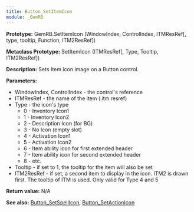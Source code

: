 ```yaml
---
title: Button_SetItemIcon
module: _GemRB
---
```


**Prototype:** GemRB.SetItemIcon (WindowIndex, ControlIndex, ITMResRef[, type, tooltip, Function, ITM2ResRef])

**Metaclass Prototype:** SetItemIcon (ITMResRef[, Type, Tooltip, ITM2ResRef])

**Description:** Sets Item icon image on a Button control.

**Parameters:**
  * WindowIndex, ControlIndex - the control's reference
  * ITMResRef                 - the name of the item (.itm resref)
  * Type                      - the icon's type
    * 0 - Inventory Icon1
    * 1 - Inventory Icon2
    * 2 - Description Icon (for BG)
    * 3 - No Icon (empty slot)
    * 4 - Activation Icon1
    * 5 - Activation Icon2
    * 6 - Item ability icon for first extended header
    * 7 - Item ability icon for second extended header
    * 8 - etc.
  * Tooltip  - if set to 1, the tooltip for the item will also be set
  * ITM2ResRef - if set, a second item to display in the icon. ITM2 is drawn first. The tooltip of ITM is used. Only valid for Type 4 and 5

**Return value:** N/A

**See also:** [Button_SetSpellIcon](Button_SetSpellIcon.md), [Button_SetActionIcon](Button_SetActionIcon.md)
